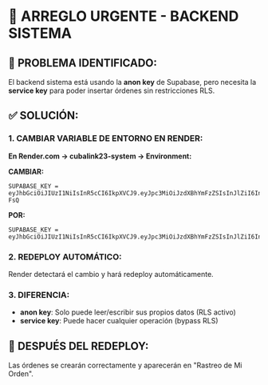 # 🔧 ARREGLO URGENTE - BACKEND SISTEMA

## 🚨 **PROBLEMA IDENTIFICADO:**
El backend sistema está usando la **anon key** de Supabase, pero necesita la **service key** para poder insertar órdenes sin restricciones RLS.

## ✅ **SOLUCIÓN:**

### **1. CAMBIAR VARIABLE DE ENTORNO EN RENDER:**

**En Render.com → cubalink23-system → Environment:**

**CAMBIAR:**
```
SUPABASE_KEY = eyJhbGciOiJIUzI1NiIsInR5cCI6IkpXVCJ9.eyJpc3MiOiJzdXBhYmFzZSIsInJlZiI6InpncXJoenVocnd1ZGNrd2VzeWJnIiwicm9sZSI6ImFub24iLCJpYXQiOjE3NTU3OTI3OTgsImV4cCI6MjA3MTM2ODc5OH0.lUVK99zmOYD7bNTxilJZWHTmYPfZF5YeMJDVUaJ-FsQ
```

**POR:**
```
SUPABASE_KEY = eyJhbGciOiJIUzI1NiIsInR5cCI6IkpXVCJ9.eyJpc3MiOiJzdXBhYmFzZSIsInJlZiI6InpncXJoenVocnd1ZGNrd2VzeWJnIiwicm9sZSI6InNlcnZpY2Vfcm9sZSIsImlhdCI6MTcyNjY2NDgyOSwiZXhwIjoyMDQyMjQwODI5fQ.nMhOYDNNfq8NMqXvJKJT8SjLFjZJmVP9gDGGfcE8xhQ
```

### **2. REDEPLOY AUTOMÁTICO:**
Render detectará el cambio y hará redeploy automáticamente.

### **3. DIFERENCIA:**
- **anon key**: Solo puede leer/escribir sus propios datos (RLS activo)
- **service key**: Puede hacer cualquier operación (bypass RLS)

## 🎯 **DESPUÉS DEL REDEPLOY:**
Las órdenes se crearán correctamente y aparecerán en "Rastreo de Mi Orden".
